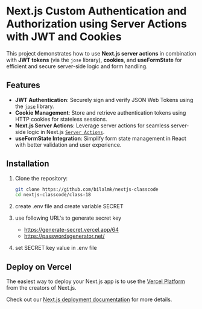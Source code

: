 # Next.js Custom Authentication and Authorization using Server Actions with JWT and Cookies

This project demonstrates how to use **Next.js server actions** in combination with **JWT tokens** (via the `jose` library), **cookies**, and **useFormState** for efficient and secure server-side logic and form handling.

## Features

- **JWT Authentication**: Securely sign and verify JSON Web Tokens using the [`jose`](https://github.com/panva/jose) library.
- **Cookie Management**: Store and retrieve authentication tokens using HTTP cookies for stateless sessions.
- **Next.js Server Actions**: Leverage server actions for seamless server-side logic in Next.js [`Server Actions`](https://nextjs.org/docs/app/building-your-application/data-fetching/server-actions-and-mutations).
- **useFormState Integration**: Simplify form state management in React with better validation and user experience.

## Installation

1. Clone the repository:
   ```bash
   git clone https://github.com/bilalmk/nextjs-classcode
   cd nextjs-classcode/class-18

2. create .env file and create variable SECRET

3. use following URL's to generate secret key
   - https://generate-secret.vercel.app/64
   - https://passwordsgenerator.net/

4. set SECRET key value in .env file


## Deploy on Vercel

The easiest way to deploy your Next.js app is to use the [Vercel Platform](https://vercel.com/new?utm_medium=default-template&filter=next.js&utm_source=create-next-app&utm_campaign=create-next-app-readme) from the creators of Next.js.

Check out our [Next.js deployment documentation](https://nextjs.org/docs/app/building-your-application/deploying) for more details.
